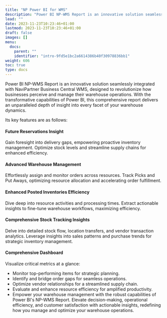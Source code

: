 ```yaml
---
title: "NP Power BI for WMS"
description: "Power BI NP-WMS Report is an innovative solution seamlessly integrated with NaviPartner Business Central WMS, designed to revolutionize how businesses perceive and manage their warehouse operations."
lead: ""
date: 2023-11-23T10:23:46+01:00
lastmod: 2023-11-23T10:23:46+01:00
draft: false
images: []
menu:
  docs:
    parent: ""
    identifier: "intro-9fd5e1bc2a6614386b40f30978836bb1"
weight: 606
toc: true
type: docs
---
```


Power BI NP-WMS Report is an innovative solution seamlessly integrated with NaviPartner Business Central WMS, designed to revolutionize how businesses perceive and manage their warehouse operations. With the transformative capabilities of Power BI, this comprehensive report delivers an unparalleled depth of insight into every facet of your warehouse dynamics.

Its key features are as follows:

#### Future Reservations Insight
 
Gain foresight into delivery gaps, empowering proactive inventory management. Optimize stock levels and streamline supply chains for enhanced efficiency.

#### Advanced Warehouse Management
 
Effortlessly assign and monitor orders across resources. Track Picks and Put Aways, optimizing resource allocation and accelerating order fulfillment.


#### Enhanced Posted Inventories Efficiency
 
Dive deep into resource activities and processing times. Extract actionable insights to fine-tune warehouse workflows, maximizing efficiency.

#### Comprehensive Stock Tracking Insights
 
Delve into detailed stock flow, location transfers, and vendor transaction analytics. Leverage insights into sales patterns and purchase trends for strategic inventory management.

#### Comprehensive Dashboard
 
Visualize critical metrics at a glance:


- Monitor top-performing items for strategic planning.
- Identify and bridge order gaps for seamless operations.
- Optimize vendor relationships for a streamlined supply chain.
- Evaluate and enhance resource efficiency for amplified productivity.
- Empower your warehouse management with the robust capabilities of Power BI's NP-WMS Report. Elevate decision-making, operational efficiency, and customer satisfaction with actionable insights, redefining how you manage and optimize your warehouse operations.